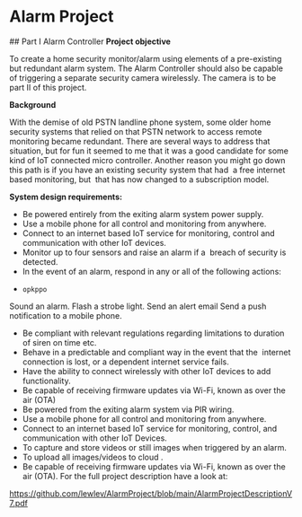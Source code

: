 # Alarm Project
## Part I Alarm Controller
**Project objective**

To create a home security monitor/alarm using elements of a pre-existing but redundant alarm system. The Alarm Controller should also be capable of triggering a separate security camera wirelessly. The camera is to be part II of this project.

**Background**

With the demise of old PSTN landline phone system, some older home security systems that relied on that PSTN network to access remote monitoring became redundant. There are several ways to address that situation, but for fun it seemed to me that it was a good candidate for some kind of IoT connected micro controller. Another reason you might go down this path is if you have an existing security system that had  a free internet based monitoring, but  that has now changed to a subscription model.

**System design requirements:**
* Be powered entirely from the exiting alarm system power supply.
* Use a mobile phone for all control and monitoring from anywhere.
* Connect to an internet based IoT service for monitoring, control and communication with other IoT devices.
* Monitor up to four sensors and raise an alarm if a  breach of security is detected.
*  In the event of an alarm, respond in any or all of the following actions:
-     opkppo
Sound an alarm.
    Flash a strobe light.
    Send an alert email
    Send a push notification to a mobile phone.
* Be compliant with relevant regulations regarding limitations to duration of siren on time etc.
* Behave in a predictable and compliant way in the event that the  internet connection is lost, or a dependent internet service fails.
* Have the ability to connect wirelessly with other IoT devices to add functionality.
* Be capable of receiving firmware updates via Wi-Fi, known as  over the air (OTA)
* Be powered from the exiting alarm system via PIR wiring.
* Use a mobile phone for all control and monitoring from anywhere.
* Connect to an internet based IoT service for monitoring, control, and communication with other IoT Devices.
* To capture and store videos or still images when triggered by an alarm.
* To upload all images/videos to cloud .
* Be capable of receiving firmware updates via Wi-Fi, known as  over the air (OTA).
For the full project description have a look at:

https://github.com/lewlev/AlarmProject/blob/main/AlarmProjectDescriptionV7.pdf
